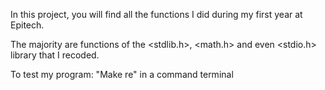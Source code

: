 In this project, you will find all the functions I did during my first year at Epitech.

The majority are functions of the <stdlib.h>, <math.h> and even <stdio.h> library that I recoded.

To test my program:
"Make re" in a command terminal
